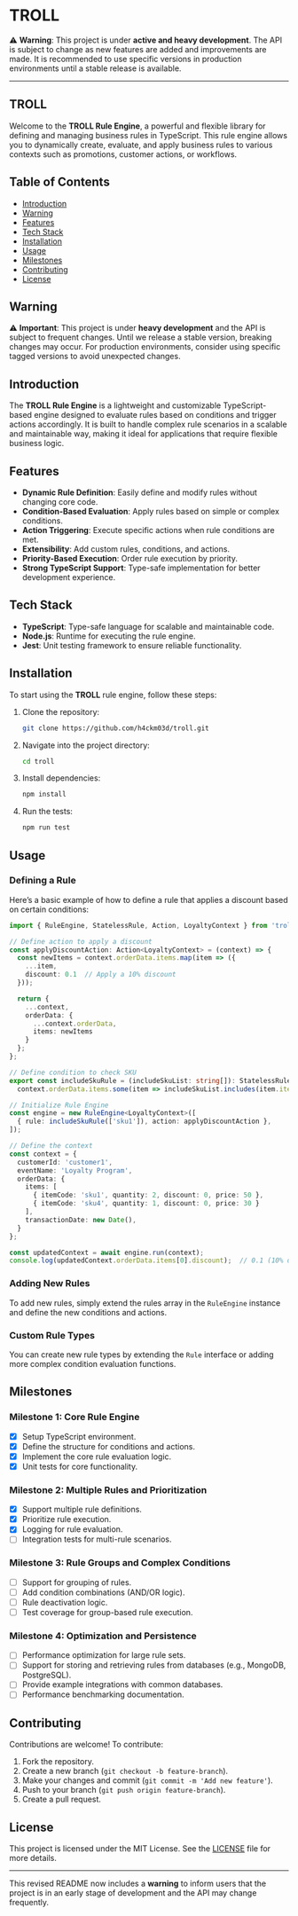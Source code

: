 # TROLL

⚠️ **Warning**: This project is under **active and heavy development**. The API is subject to change as new features are added and improvements are made. It is recommended to use specific versions in production environments until a stable release is available.

---

## TROLL

Welcome to the **TROLL Rule Engine**, a powerful and flexible library for defining and managing business rules in TypeScript. This rule engine allows you to dynamically create, evaluate, and apply business rules to various contexts such as promotions, customer actions, or workflows.

## Table of Contents

- [Introduction](#introduction)
- [Warning](#warning)
- [Features](#features)
- [Tech Stack](#tech-stack)
- [Installation](#installation)
- [Usage](#usage)
- [Milestones](#milestones)
- [Contributing](#contributing)
- [License](#license)

## Warning

⚠️ **Important**: This project is under **heavy development** and the API is subject to frequent changes. Until we release a stable version, breaking changes may occur. For production environments, consider using specific tagged versions to avoid unexpected changes.

## Introduction

The **TROLL Rule Engine** is a lightweight and customizable TypeScript-based engine designed to evaluate rules based on conditions and trigger actions accordingly. It is built to handle complex rule scenarios in a scalable and maintainable way, making it ideal for applications that require flexible business logic.

## Features

- **Dynamic Rule Definition**: Easily define and modify rules without changing core code.
- **Condition-Based Evaluation**: Apply rules based on simple or complex conditions.
- **Action Triggering**: Execute specific actions when rule conditions are met.
- **Extensibility**: Add custom rules, conditions, and actions.
- **Priority-Based Execution**: Order rule execution by priority.
- **Strong TypeScript Support**: Type-safe implementation for better development experience.

## Tech Stack

- **TypeScript**: Type-safe language for scalable and maintainable code.
- **Node.js**: Runtime for executing the rule engine.
- **Jest**: Unit testing framework to ensure reliable functionality.

## Installation

To start using the **TROLL** rule engine, follow these steps:

1. Clone the repository:

   ```bash
   git clone https://github.com/h4ckm03d/troll.git
   ```

2. Navigate into the project directory:

   ```bash
   cd troll
   ```

3. Install dependencies:

   ```bash
   npm install
   ```

4. Run the tests:

   ```bash
   npm run test
   ```

## Usage

### Defining a Rule

Here’s a basic example of how to define a rule that applies a discount based on certain conditions:

```ts
import { RuleEngine, StatelessRule, Action, LoyaltyContext } from 'troll'; 

// Define action to apply a discount
const applyDiscountAction: Action<LoyaltyContext> = (context) => {
  const newItems = context.orderData.items.map(item => ({
    ...item, 
    discount: 0.1  // Apply a 10% discount
  }));

  return {
    ...context,
    orderData: {
      ...context.orderData,
      items: newItems
    }
  };
};

// Define condition to check SKU
export const includeSkuRule = (includeSkuList: string[]): StatelessRule<LoyaltyContext> => (context) =>
  context.orderData.items.some(item => includeSkuList.includes(item.itemCode));

// Initialize Rule Engine
const engine = new RuleEngine<LoyaltyContext>([
  { rule: includeSkuRule(['sku1']), action: applyDiscountAction },
]);

// Define the context
const context = {
  customerId: 'customer1',
  eventName: 'Loyalty Program',
  orderData: {
    items: [
      { itemCode: 'sku1', quantity: 2, discount: 0, price: 50 },
      { itemCode: 'sku4', quantity: 1, discount: 0, price: 30 }
    ],
    transactionDate: new Date(),
  }
};

const updatedContext = await engine.run(context);
console.log(updatedContext.orderData.items[0].discount);  // 0.1 (10% discount applied)
```

### Adding New Rules

To add new rules, simply extend the rules array in the `RuleEngine` instance and define the new conditions and actions.

### Custom Rule Types

You can create new rule types by extending the `Rule` interface or adding more complex condition evaluation functions.

## Milestones

### Milestone 1: Core Rule Engine

- [x] Setup TypeScript environment.
- [x] Define the structure for conditions and actions.
- [x] Implement the core rule evaluation logic.
- [x] Unit tests for core functionality.

### Milestone 2: Multiple Rules and Prioritization

- [x] Support multiple rule definitions.
- [x] Prioritize rule execution.
- [x] Logging for rule evaluation.
- [ ] Integration tests for multi-rule scenarios.

### Milestone 3: Rule Groups and Complex Conditions

- [ ] Support for grouping of rules.
- [ ] Add condition combinations (AND/OR logic).
- [ ] Rule deactivation logic.
- [ ] Test coverage for group-based rule execution.

### Milestone 4: Optimization and Persistence

- [ ] Performance optimization for large rule sets.
- [ ] Support for storing and retrieving rules from databases (e.g., MongoDB, PostgreSQL).
- [ ] Provide example integrations with common databases.
- [ ] Performance benchmarking documentation.

## Contributing

Contributions are welcome! To contribute:

1. Fork the repository.
2. Create a new branch (`git checkout -b feature-branch`).
3. Make your changes and commit (`git commit -m 'Add new feature'`).
4. Push to your branch (`git push origin feature-branch`).
5. Create a pull request.

## License

This project is licensed under the MIT License. See the [LICENSE](./LICENSE) file for more details.

---

This revised README now includes a **warning** to inform users that the project is in an early stage of development and the API may change frequently.